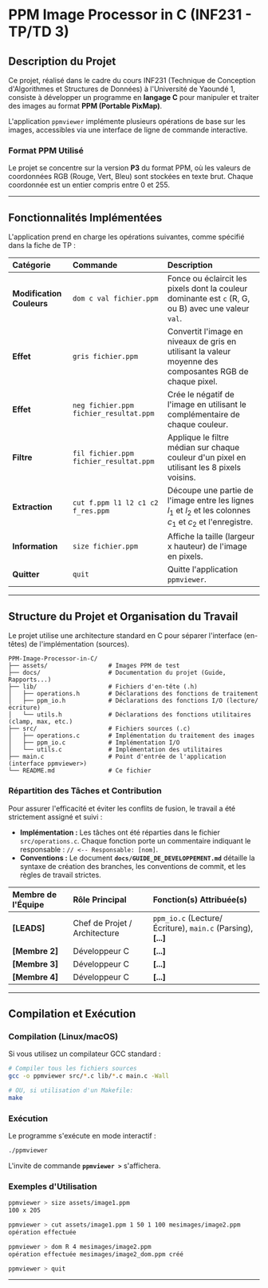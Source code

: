 # **PPM Image Processor in C (INF231 - TP/TD 3)**

## **Description du Projet**

Ce projet, réalisé dans le cadre du cours INF231 (Technique de Conception d'Algorithmes et Structures de Données) à l'Université de Yaoundé 1, consiste à développer un programme en **langage C** pour manipuler et traiter des images au format **PPM (Portable PixMap)**.

L'application `ppmviewer` implémente plusieurs opérations de base sur les images, accessibles via une interface de ligne de commande interactive.

### **Format PPM Utilisé**

Le projet se concentre sur la version **P3** du format PPM, où les valeurs de coordonnées RGB (Rouge, Vert, Bleu) sont stockées en texte brut. Chaque coordonnée est un entier compris entre 0 et 255.

-----

## **Fonctionnalités Implémentées**

L'application prend en charge les opérations suivantes, comme spécifié dans la fiche de TP :

| Catégorie | Commande | Description |
| :--- | :--- | :--- |
| **Modification Couleurs** | `dom c val fichier.ppm` | Fonce ou éclaircit les pixels dont la couleur dominante est `c` (R, G, ou B) avec une valeur `val`. |
| **Effet** | `gris fichier.ppm` | Convertit l'image en niveaux de gris en utilisant la valeur moyenne des composantes RGB de chaque pixel. |
| **Effet** | `neg fichier.ppm fichier_resultat.ppm` | Crée le négatif de l'image en utilisant le complémentaire de chaque couleur. |
| **Filtre** | `fil fichier.ppm fichier_resultat.ppm` | Applique le filtre médian sur chaque couleur d'un pixel en utilisant les 8 pixels voisins. |
| **Extraction** | `cut f.ppm l1 l2 c1 c2 f_res.ppm` | Découpe une partie de l'image entre les lignes $l_1$ et $l_2$ et les colonnes $c_1$ et $c_2$ et l'enregistre. |
| **Information** | `size fichier.ppm` | Affiche la taille (largeur x hauteur) de l'image en pixels. |
| **Quitter** | `quit` | Quitte l'application `ppmviewer`. |

-----

## **Structure du Projet et Organisation du Travail**

Le projet utilise une architecture standard en C pour séparer l'interface (en-têtes) de l'implémentation (sources).

```
PPM-Image-Processor-in-C/
├── assets/                 # Images PPM de test
├── docs/                   # Documentation du projet (Guide, Rapports...)
├── lib/                    # Fichiers d'en-tête (.h)
│   ├── operations.h        # Déclarations des fonctions de traitement
│   ├── ppm_io.h            # Déclarations des fonctions I/O (lecture/écriture)
│   └── utils.h             # Déclarations des fonctions utilitaires (clamp, max, etc.)
├── src/                    # Fichiers sources (.c)
│   ├── operations.c        # Implémentation du traitement des images
│   ├── ppm_io.c            # Implémentation I/O
│   └── utils.c             # Implémentation des utilitaires
├── main.c                  # Point d'entrée de l'application (interface ppmviewer>)
└── README.md               # Ce fichier
```

### **Répartition des Tâches et Contribution**

Pour assurer l'efficacité et éviter les conflits de fusion, le travail a été strictement assigné et suivi :

  * **Implémentation :** Les tâches ont été réparties dans le fichier `src/operations.c`. Chaque fonction porte un commentaire indiquant le responsable : `// <-- Responsable: [nom]`.
  * **Conventions :** Le document **`docs/GUIDE_DE_DEVELOPPEMENT.md`** détaille la syntaxe de création des branches, les conventions de commit, et les règles de travail strictes.

| Membre de l'Équipe | Rôle Principal | Fonction(s) Attribuée(s) |
| :--- | :--- | :--- |
| **[LEADS]** | Chef de Projet / Architecture | `ppm_io.c` (Lecture/Écriture), `main.c` (Parsing), **[...]** |
| **[Membre 2]** | Développeur C | **[...]** |
| **[Membre 3]** | Développeur C | **[...]** |
| **[Membre 4]** | Développeur C | **[...]** |

-----

## **Compilation et Exécution**

### **Compilation (Linux/macOS)**

Si vous utilisez un compilateur GCC standard :

```bash
# Compiler tous les fichiers sources
gcc -o ppmviewer src/*.c lib/*.c main.c -Wall

# OU, si utilisation d'un Makefile:
make
```

### **Exécution**

Le programme s'exécute en mode interactif :

```bash
./ppmviewer
```

L'invite de commande **`ppmviewer >`** s'affichera.

### **Exemples d'Utilisation**

```bash
ppmviewer > size assets/image1.ppm
100 x 205

ppmviewer > cut assets/image1.ppm 1 50 1 100 mesimages/image2.ppm 
opération effectuée

ppmviewer > dom R 4 mesimages/image2.ppm
opération effectuée mesimages/image2_dom.ppm créé

ppmviewer > quit
```

-----